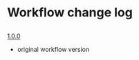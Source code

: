 # Workflow change log

## 
[1.0.0](https://github.com/nasa/GeneLab_Data_Processing/tree/SW_MGRemoveHumanReads-A_1.0.0/Metagenomics/Remove_human_reads_from_raw_data/Workflow_Documentation/SW_MGRemoveHumanReads-A)
- original workflow version
